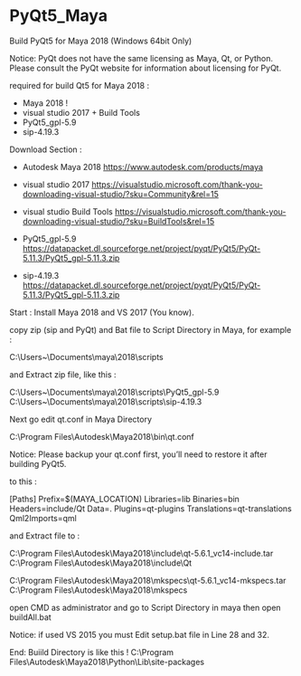 # PyQt5_Maya
Build PyQt5 for Maya 2018 (Windows 64bit Only)

Notice: 
PyQt does not have the same licensing as Maya, Qt, or Python.
Please consult the PyQt website for information about licensing for PyQt.


required for build Qt5 for Maya 2018 :

- Maya 2018 !
- visual studio 2017 + Build Tools
- PyQt5_gpl-5.9
- sip-4.19.3


Download Section :

* Autodesk Maya 2018
https://www.autodesk.com/products/maya

* visual studio 2017
https://visualstudio.microsoft.com/thank-you-downloading-visual-studio/?sku=Community&rel=15

* visual studio Build Tools
https://visualstudio.microsoft.com/thank-you-downloading-visual-studio/?sku=BuildTools&rel=15

* PyQt5_gpl-5.9
https://datapacket.dl.sourceforge.net/project/pyqt/PyQt5/PyQt-5.11.3/PyQt5_gpl-5.11.3.zip

* sip-4.19.3
https://datapacket.dl.sourceforge.net/project/pyqt/PyQt5/PyQt-5.11.3/PyQt5_gpl-5.11.3.zip


Start :
Install Maya 2018 and VS 2017 (You know).

copy zip (sip and PyQt) and Bat file to Script Directory in Maya, for example :

C:\Users\~\Documents\maya\2018\scripts

and Extract zip file, like this :

C:\Users\~\Documents\maya\2018\scripts\PyQt5_gpl-5.9
C:\Users\~\Documents\maya\2018\scripts\sip-4.19.3

Next go edit qt.conf in Maya Directory 

C:\Program Files\Autodesk\Maya2018\bin\qt.conf

Notice: Please backup your qt.conf first, you’ll need to restore it after building PyQt5.

to this :

[Paths]
Prefix=$(MAYA_LOCATION)
Libraries=lib
Binaries=bin
Headers=include/Qt
Data=.
Plugins=qt-plugins
Translations=qt-translations
Qml2Imports=qml


and Extract file to :

C:\Program Files\Autodesk\Maya2018\include\qt-5.6.1_vc14-include.tar
C:\Program Files\Autodesk\Maya2018\include\Qt

C:\Program Files\Autodesk\Maya2018\mkspecs\qt-5.6.1_vc14-mkspecs.tar
C:\Program Files\Autodesk\Maya2018\mkspecs

open CMD as administrator and  go to Script Directory in maya then open buildAll.bat

Notice: if used VS 2015 you must Edit setup.bat file in Line 28 and 32.

End: Buiild Directory is like this !
C:\Program Files\Autodesk\Maya2018\Python\Lib\site-packages


















